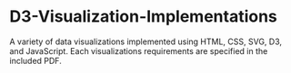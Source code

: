 # D3-Visualization-Implementations
A variety of data visualizations implemented using HTML, CSS, SVG, D3, and JavaScript. Each visualizations requirements are specified in the included PDF. 
